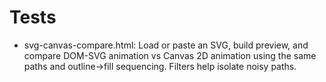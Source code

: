 # Tests

- svg-canvas-compare.html: Load or paste an SVG, build preview, and compare DOM-SVG animation vs Canvas 2D animation using the same paths and outline→fill sequencing. Filters help isolate noisy paths.
